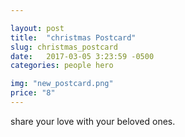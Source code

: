 ```yaml
---

layout: post
title:  "christmas Postcard"
slug: christmas_postcard
date:   2017-03-05 3:23:59 -0500
categories: people hero

img: "new_postcard.png"
price: "8"
---
```

share your love with your beloved ones. 
